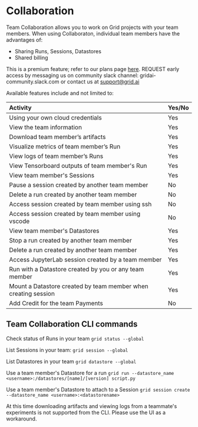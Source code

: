 # Collaboration

Team Collaboration allows you to work on Grid projects with your team members. When using Collaboraton, individual team members have the advantages of:

* Sharing Runs, Sessions, Datastores
* Shared billing

This is a premium feature; refer to our plans page [here](https://www.grid.ai/pricing/). REQUEST early access by messaging us on community slack channel: gridai-community.slack.com or contact us at [support@grid.ai](mailto:support@grid.ai)

Available features include and not limited to:

| Activity | Yes/No |
| :--- | :--- |
| Using your own cloud credentials | Yes |
| View the team information | Yes |
| Download team member’s artifacts  | Yes |
| Visualize metrics of team member’s Run | Yes |
| View logs of team member’s Runs | Yes |
| View Tensorboard outputs of team member's Run | Yes |
| View team member's Sessions | Yes |
| Pause a session created by another team member | No |
| Delete a run created by another team member | No |
| Access session created by team member using ssh  | No |
| Access session created by team member using vscode | No |
| View team member's Datastores | Yes |
| Stop a run created by another team member | Yes |
| Delete a run created by another team member | Yes |
| Access JupyterLab session created by a team member | Yes |
| Run with a Datastore created by you or any team member | Yes |
| Mount a Datastore created by team member when creating session | Yes |
| Add Credit for the team Payments | No |

## Team Collaboration CLI commands
Check status of Runs in your team
`grid status --global`

List Sessions in your team:
`grid session --global`

List Datastores in your team
`grid datastore --global`

Use a team member's Datastore for a run
`grid run --datastore_name <username>:/datastores/[name]/[version] script.py`

Use a team member's Datastore to attach to a Session
`grid session create --datastore_name <username>:<datastorename>`

<note>At this time downloading artifacts and viewing logs from a teammate's experiments is not supported from the CLI. Please use the UI as a workaround.</note>